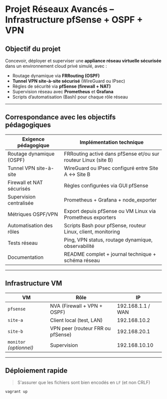 #  Projet Réseaux Avancés – Infrastructure pfSense + OSPF + VPN

##  Objectif du projet

Concevoir, déployer et superviser une **appliance réseau virtuelle sécurisée** dans un environnement cloud privé simulé, avec :

- Routage dynamique via **FRRouting (OSPF)**
- **Tunnel VPN site-à-site sécurisé** (WireGuard ou IPsec)
- Règles de sécurité via **pfSense (firewall + NAT)**
- Supervision réseau avec **Prometheus** et **Grafana**
- Scripts d’automatisation (Bash) pour chaque rôle réseau

---

##  Correspondance avec les objectifs pédagogiques

| Exigence pédagogique         | Implémentation technique                                      |
|------------------------------|---------------------------------------------------------------|
| Routage dynamique (OSPF)     | FRRouting activé dans pfSense et/ou sur routeur Linux (site B) |
| Tunnel VPN site-à-site       | WireGuard ou IPsec configuré entre Site A ↔ Site B           |
| Firewall et NAT sécurisés    | Règles configurées via GUI pfSense                           |
| Supervision centralisée      | Prometheus + Grafana + node_exporter                         |
| Métriques OSPF/VPN           | Export depuis pfSense ou VM Linux via Prometheus exporters   |
| Automatisation des rôles     | Scripts Bash pour pfSense, routeur Linux, client, monitoring |
| Tests réseau                 | Ping, VPN status, routage dynamique, observabilité           |
| Documentation                | README complet + journal technique + schéma réseau           |

---

##  Infrastructure VM

| VM          | Rôle                            | IP                 |
|-------------|----------------------------------|--------------------|
| `pfsense`   | NVA (Firewall + VPN + OSPF)     | 192.168.1.1 / WAN  |
| `site-a`    | Client local (test, LAN)        | 192.168.10.2       |
| `site-b`    | VPN peer (routeur FRR ou pfSense) | 192.168.20.1     |
| `monitor` *(optionnel)* | Supervision        | 192.168.10.10      |

---

##  Déploiement rapide

> S'assurer que les fichiers sont bien encodés en `LF` (et non CRLF)

```bash
vagrant up
